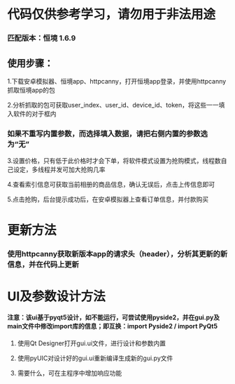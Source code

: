 # 代码仅供参考学习，请勿用于非法用途

### 匹配版本：恒境 1.6.9

## 使用步骤：


1.下载安卓模拟器、恒境app、httpcanny，打开恒境app登录，并使用httpcanny抓取恒境app的包

2.分析抓取的包可获取user_index、user_id、device_id、token，将这些一一填入软件的对于框内

### 如果不重写内置参数，而选择填入数据，请把右侧内置的参数选为“无”

3.设置价格，只有低于此价格时才会下单，将软件模式设置为抢购模式，线程数自己设定，多线程并发可加大抢购几率

4.查看索引信息可获取当前相册的商品信息，确认无误后，点击上传信息即可

5.点击抢购，后台提示成功后，在安卓模拟器上查看订单信息，并付款购买

# 更新方法

### 使用httpcanny获取新版本app的请求头（header），分析其更新的新信息，并在代码上更新

# UI及参数设计方法
#### 注意：该ui基于pyqt5设计，如不能运行，可尝试使用pyside2，并在gui.py及main文件中修改import库的信息；即互换：import Pyside2 / import PyQt5

1. 使用Qt Designer打开gui.ui文件，进行设计和参数内置

2. 使用pyUIC对设计好的gui.ui重新编译生成新的gui.py文件

3. 需要什么，可在主程序中增加响应功能
